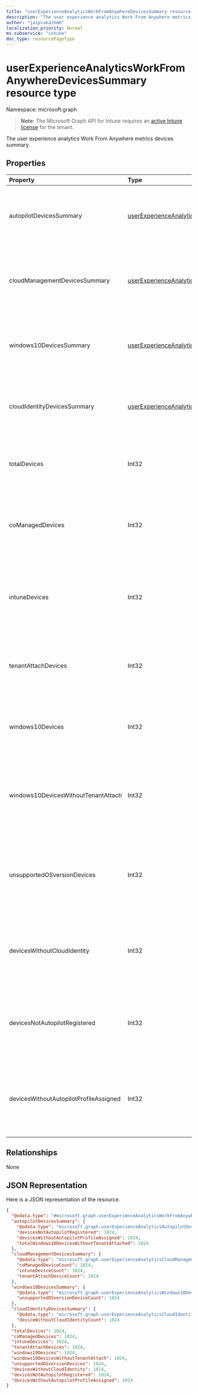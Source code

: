 ```yaml
---
title: "userExperienceAnalyticsWorkFromAnywhereDevicesSummary resource type"
description: "The user experience analytics Work From Anywhere metrics devices summary."
author: "jaiprakashmb"
localization_priority: Normal
ms.subservice: "intune"
doc_type: resourcePageType
---
```


# userExperienceAnalyticsWorkFromAnywhereDevicesSummary resource type

Namespace: microsoft.graph

> **Note:** The Microsoft Graph API for Intune requires an [active Intune license](https://go.microsoft.com/fwlink/?linkid=839381) for the tenant.

The user experience analytics Work From Anywhere metrics devices summary.

## Properties
|Property|Type|Description|
|:---|:---|:---|
|autopilotDevicesSummary|[userExperienceAnalyticsAutopilotDevicesSummary](../resources/intune-devices-userexperienceanalyticsautopilotdevicessummary.md)|The user experience analytics work from anywhere Autopilot devices summary. Read-only.|
|cloudManagementDevicesSummary|[userExperienceAnalyticsCloudManagementDevicesSummary](../resources/intune-devices-userexperienceanalyticscloudmanagementdevicessummary.md)|The user experience analytics work from anywhere Cloud management devices summary. Read-only.|
|windows10DevicesSummary|[userExperienceAnalyticsWindows10DevicesSummary](../resources/intune-devices-userexperienceanalyticswindows10devicessummary.md)|The user experience analytics work from anywhere Windows 10 devices summary. Read-only.|
|cloudIdentityDevicesSummary|[userExperienceAnalyticsCloudIdentityDevicesSummary](../resources/intune-devices-userexperienceanalyticscloudidentitydevicessummary.md)|The user experience analytics work from anywhere Cloud Identity devices summary. Read-only.|
|totalDevices|Int32|The total count of devices. Read-only. Valid values -2147483648 to 2147483647|
|coManagedDevices|Int32|Total number of co-managed devices. Read-only. Valid values -2147483648 to 2147483647|
|intuneDevices|Int32|The count of intune devices that are not autopilot registerd. Read-only. Valid values -2147483648 to 2147483647|
|tenantAttachDevices|Int32|Total count of tenant attach devices. Read-only. Valid values -2147483648 to 2147483647|
|windows10Devices|Int32|The count of windows 10 devices. Read-only. Valid values -2147483648 to 2147483647|
|windows10DevicesWithoutTenantAttach|Int32|The count of windows 10 devices that are Intune and co-managed. Read-only. Valid values -2147483648 to 2147483647|
|unsupportedOSversionDevices|Int32|The count of Windows 10 devices that have unsupported OS versions. Read-only. Valid values -2147483648 to 2147483647|
|devicesWithoutCloudIdentity|Int32|The count of devices that are not cloud identity. Read-only. Valid values -2147483648 to 2147483647|
|devicesNotAutopilotRegistered|Int32|The count of intune devices that are not autopilot registerd. Read-only. Valid values -2147483648 to 2147483647|
|devicesWithoutAutopilotProfileAssigned|Int32|The count of intune devices not autopilot profile assigned. Read-only. Valid values -2147483648 to 2147483647|

## Relationships
None

## JSON Representation
Here is a JSON representation of the resource.
<!-- {
  "blockType": "resource",
  "@odata.type": "microsoft.graph.userExperienceAnalyticsWorkFromAnywhereDevicesSummary"
}
-->
``` json
{
  "@odata.type": "#microsoft.graph.userExperienceAnalyticsWorkFromAnywhereDevicesSummary",
  "autopilotDevicesSummary": {
    "@odata.type": "microsoft.graph.userExperienceAnalyticsAutopilotDevicesSummary",
    "devicesNotAutopilotRegistered": 1024,
    "devicesWithoutAutopilotProfileAssigned": 1024,
    "totalWindows10DevicesWithoutTenantAttached": 1024
  },
  "cloudManagementDevicesSummary": {
    "@odata.type": "microsoft.graph.userExperienceAnalyticsCloudManagementDevicesSummary",
    "coManagedDeviceCount": 1024,
    "intuneDeviceCount": 1024,
    "tenantAttachDeviceCount": 1024
  },
  "windows10DevicesSummary": {
    "@odata.type": "microsoft.graph.userExperienceAnalyticsWindows10DevicesSummary",
    "unsupportedOSversionDeviceCount": 1024
  },
  "cloudIdentityDevicesSummary": {
    "@odata.type": "microsoft.graph.userExperienceAnalyticsCloudIdentityDevicesSummary",
    "deviceWithoutCloudIdentityCount": 1024
  },
  "totalDevices": 1024,
  "coManagedDevices": 1024,
  "intuneDevices": 1024,
  "tenantAttachDevices": 1024,
  "windows10Devices": 1024,
  "windows10DevicesWithoutTenantAttach": 1024,
  "unsupportedOSversionDevices": 1024,
  "devicesWithoutCloudIdentity": 1024,
  "devicesNotAutopilotRegistered": 1024,
  "devicesWithoutAutopilotProfileAssigned": 1024
}
```
